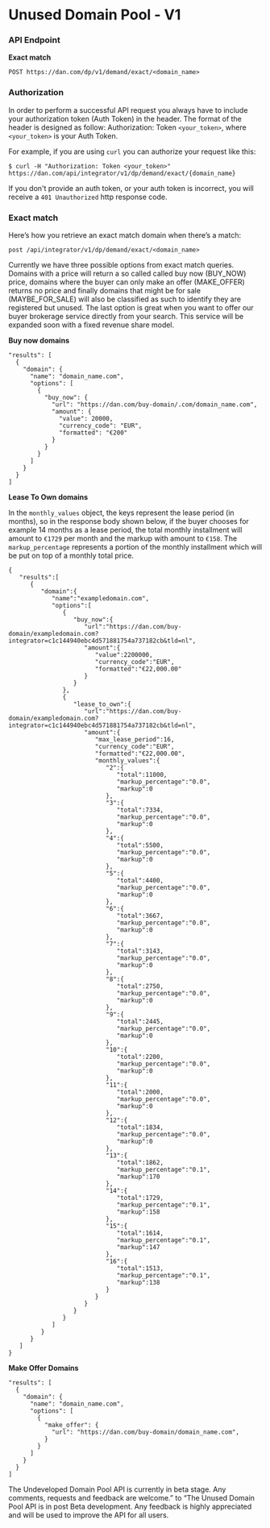 # Unused Domain Pool - V1
### API Endpoint
**Exact match**

    POST https://dan.com/dp/v1/demand/exact/<domain_name>


### Authorization
In order to perform a successful API request you always have to include your authorization token (Auth Token) in the header. The format of the header is designed as follow: Authorization: Token ``<your_token>``, where ``<your_token>`` is your Auth Token.

For example, if you are using `curl` you can authorize your request like this:

    $ curl -H "Authorization: Token <your_token>" https://dan.com/api/integrator/v1/dp/demand/exact/{domain_name}

If you don't provide an auth token, or your auth token is incorrect, you will receive a `401 Unauthorized` http response code.

### Exact match
Here’s how you retrieve an exact match domain when there’s a match:

```
post /api/integrator/v1/dp/demand/exact/<domain_name>
```

Currently we have three possible options from exact match queries. Domains with a price will return a so called called buy now (BUY_NOW) price, domains where the buyer can only make an offer (MAKE_OFFER) returns no price and finally domains that might be for sale (MAYBE_FOR_SALE) will also be classified as such to identify they are registered but unused. The last option is great when you want to offer our buyer brokerage service directly from your search. This service will be expanded soon with a fixed revenue share model.

**Buy now domains**
```
"results": [
  {
    "domain": {
      "name": "domain_name.com",
      "options": [
        {
          "buy_now": {
            "url": "https://dan.com/buy-domain/.com/domain_name.com",
            "amount": {
              "value": 20000,
              "currency_code": "EUR",
              "formatted": "€200"
            }
          }
        }
      ]
    }
  }
]
```
**Lease To Own domains**

In the `monthly_values` object, the keys represent the lease period (in months), so in the response body shown below,
if the buyer chooses for example 14 months as a lease period, the total monthly installment will amount to `€1729` per month 
and the markup with amount to `€158`. The `markup_percentage` represents a portion of the monthly installment which
will be put on top of a monthly total price.

```
{
   "results":[
      {
         "domain":{
            "name":"exampledomain.com",
            "options":[
               {
                  "buy_now":{
                     "url":"https://dan.com/buy-domain/exampledomain.com?integrator=c1c144940ebc4d571881754a737182cb&tld=nl",
                     "amount":{
                        "value":2200000,
                        "currency_code":"EUR",
                        "formatted":"€22,000.00"
                     }
                  }
               },
               {
                  "lease_to_own":{
                     "url":"https://dan.com/buy-domain/exampledomain.com?integrator=c1c144940ebc4d571881754a737182cb&tld=nl",
                     "amount":{
                        "max_lease_period":16,
                        "currency_code":"EUR",
                        "formatted":"€22,000.00",
                        "monthly_values":{
                           "2":{
                              "total":11000,
                              "markup_percentage":"0.0",
                              "markup":0
                           },
                           "3":{
                              "total":7334,
                              "markup_percentage":"0.0",
                              "markup":0
                           },
                           "4":{
                              "total":5500,
                              "markup_percentage":"0.0",
                              "markup":0
                           },
                           "5":{
                              "total":4400,
                              "markup_percentage":"0.0",
                              "markup":0
                           },
                           "6":{
                              "total":3667,
                              "markup_percentage":"0.0",
                              "markup":0
                           },
                           "7":{
                              "total":3143,
                              "markup_percentage":"0.0",
                              "markup":0
                           },
                           "8":{
                              "total":2750,
                              "markup_percentage":"0.0",
                              "markup":0
                           },
                           "9":{
                              "total":2445,
                              "markup_percentage":"0.0",
                              "markup":0
                           },
                           "10":{
                              "total":2200,
                              "markup_percentage":"0.0",
                              "markup":0
                           },
                           "11":{
                              "total":2000,
                              "markup_percentage":"0.0",
                              "markup":0
                           },
                           "12":{
                              "total":1834,
                              "markup_percentage":"0.0",
                              "markup":0
                           },
                           "13":{
                              "total":1862,
                              "markup_percentage":"0.1",
                              "markup":170
                           },
                           "14":{
                              "total":1729,
                              "markup_percentage":"0.1",
                              "markup":158
                           },
                           "15":{
                              "total":1614,
                              "markup_percentage":"0.1",
                              "markup":147
                           },
                           "16":{
                              "total":1513,
                              "markup_percentage":"0.1",
                              "markup":138
                           }
                        }
                     }
                  }
               }
            ]
         }
      }
   ]
}
```
**Make Offer Domains**
```
"results": [
  {
    "domain": {
      "name": "domain_name.com",
      "options": [
        {
          "make_offer": {
            "url": "https://dan.com/buy-domain/domain_name.com",
          }
        }
      ]
    }
  }
]
```

The Undeveloped Domain Pool API is currently in beta stage. Any comments, requests and feedback are welcome.” to “The Unused Domain Pool API is in post Beta development. Any feedback is highly appreciated and will be used to improve the API for all users.
